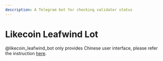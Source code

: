 ```yaml
---
description: A Telegram bot for checking validator status
---
```


# Likecoin Leafwind Lot

@likecoin\_leafwind\_bot only provides Chinese user interface, please refer the instruction [here](https://docs.like.co/v/zh/user-guide/community/likecoin_leafwind_bot).

